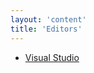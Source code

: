```yaml
---
layout: 'content'
title: 'Editors'
---
```


* <a href="/guides/editors/visual-studio.html">Visual Studio</a>
